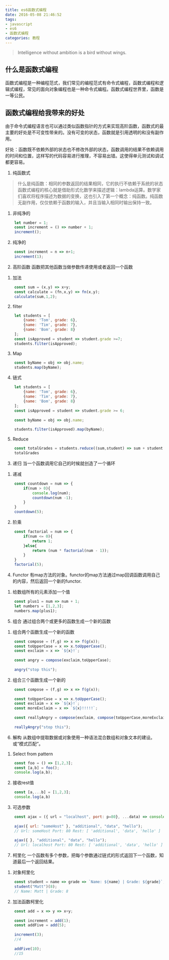 ```yaml
---
title: es6函数式编程
date: 2016-05-08 21:46:52
tags:
- javascript
- es6
- 函数式编程
categories: 教程
---
```

>Intelligence without ambition is a bird without wings.

## 什么是函数式编程
函数式编程是一种编程范式，我们常见的编程范式有命令式编程，函数式编程和逻辑式编程，常见的面向对象编程也是一种命令式编程。函数式编程世界里，函数是一等公民。

## 函数式编程给我带来的好处
由于命令式编程语言也可以通过类似函数指针的方式来实现高阶函数，函数式的最主要的好处是不可变性带来的。没有可变的状态，函数就是引用透明的和没有副作用。

好处：函数既不依赖外部的状态也不修改外部的状态，函数调用的结果不依赖调用的时间和位置，这样写的代码容易进行推理，不容易出错。这使得单元测试和调试都更容易。

1. 纯函数式

> 什么是纯函数：相同的参数返回的结果相同，它的执行不依赖于系统的状态
函数式编程的核心就是借助形式化数学来描述逻辑：lambda运算。数学家们喜欢将程序描述为数据的变换，这也引入了第一个概念：纯函数。纯函数无副作用，仅仅依赖于函数的输入，并且当输入相同时输出保持一致。  

1) 非纯净的
```javascript
    let number = 1;
    const increment = () => number + 1;
    increment();
```
2) 纯净的
```javascript
    const increment = n => n+1;
    increment(1);
```

2. 高阶函数
函数把其他函数当做参数传递使用或者返回一个函数

1) 加法
```javascript
    const sum = (x,y) => x+y;
    const calculate = (fn,x,y) => fn(x,y);
    calculate(sum,1,2);
```

2) filter
```javascript
    let students = [
        {name: 'Tom', grade: 6},
        {name: 'Tim', grade: 7},
        {name: 'Bom', grade: 8}
    ];
    const isApproved = student => student.grade >=7;
    students.filter(isApproved);
```

3) Map
```javascript
    const byName = obj => obj.name;
    students.map(byName);
```

4) 链式
```javascript
    let students = [
        {name: 'Tom', grade: 6},
        {name: 'Tim', grade: 7},
        {name: 'Bom', grade: 8}
    ];
    const isApproved = student => student.grade >= 6;
    
    const byName = obj => obj.name;
    
    students.filter(isApproved).map(byName);
```

5) Reduce
```javascript
    const totalGrades = students.reduce((sum,student) => sum + student.grade, 0);
    totalGrades
```

3. 递归
当一个函数调用它自己的时候就创造了一个循环

1) 递减
```javascript
    const countdown = num => {
        if(num > 0){
            console.log(num);
            countdown(num -1);
        }
    }
    countdown(5);
```

2) 阶乘
```javascript
    const factorial = num => {
        if(num <= 0){
            return 1;
        }else{
            return (num * factorial(num - 1));
        }
    }
    factorial(5);
```

4. Functor
有map方法的对象。functor的map方法通过map回调函数调用自己的内容，然后返回一个新的functor.

1) 给数组所有的元素添加一个值
```javascript
    const plus1 = num => num + 1;
    let numbers = [1,2,3];
    numbers.map(plus1);
```

5. 组合
通过组合两个或更多的函数生成一个新的函数

1) 组合两个函数生成一个新的函数
```javascript
    const compose = (f,g) => x => f(g(x));
    const toUpperCase = x => x.toUpperCase();
    const exclaim = x => `${x}!`;
    
    const angry = compose(exclaim,toUpperCase);
    
    angry("stop this");
```

2) 组合三个函数生成一个新的
```javascript
    const compose = (f,g) => x => f(g(x));
    
    const toUpperCase = x => x.toUpperCase();
    const exclaim = x => `${x}!`;
    const moreExclaim = x => `${x}!!!!!`;
    
    const reallyAngry = compose(exclaim, compose(toUpperCase,moreExclaim));
    
    reallyAngry("stop this");
```

6. 解构
从数组中提取数据或对象使用一种语法混合数组和对象文本的建设。或“模式匹配”。
1) Select from pattern

```javascript
    const foo = () => [1,2,3];
    const [a,b] = foo();
    console.log(a,b);
```

2) 接收rest值
```javascript
    const [a,...b] = [1,2,3];
    console.log(a,b)
```

3) 可选参数
```javascript
    const ajax = ({ url = "localhost", port: p=80}, ...data) => console.log("Url:", url, "Port:", p, "Rest:", data);
    
    ajax({ url: "someHost" }, "additional", "data", "hello");
    // Url: someHost Port: 80 Rest: [ 'additional', 'data', 'hello' ]
    
    ajax({ }, "additional", "data", "hello");
    // Url: localhost Port: 80 Rest: [ 'additional', 'data', 'hello' ]
```

7. 柯里化
一个函数有多个参数，把每个参数通过链式的形式返回下一个函数，知道最后一个返回结果。

1) 对象柯里化
```javascript
    const student = name => grade => `Name: ${name} | Grade: ${grade}`;
    student("Matt")(8);
    // Name: Matt | Grade: 8
```

2) 加法函数柯里化
```javascript
    const add = x => y => x+y;
    
    const increment = add(1);
    const addFive = add(5);
    
    increment(3);
    //4
    
    addFive(10);
    //15
```






